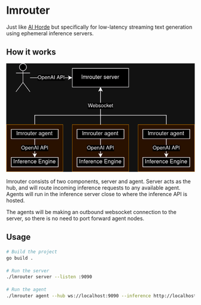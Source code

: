 # lmrouter

Just like [AI Horde](https://stablehorde.net/) but specifically for low-latency
streaming text generation using ephemeral inference servers.

## How it works

![diagram](.github/images/diagram.png)

lmrouter consists of two components, server and agent. Server acts as the hub,
and will route incoming inference requests to any available agent. Agents will
run in the inference server close to where the inference API is hosted.

The agents will be making an outbound websocket connection to the server, so
there is no need to port forward agent nodes.

## Usage

```sh
# Build the project
go build .

# Run the server
./lmrouter server --listen :9090

# Run the agent
./lmrouter agent --hub ws://localhost:9090 --inference http://localhost:5000
```
